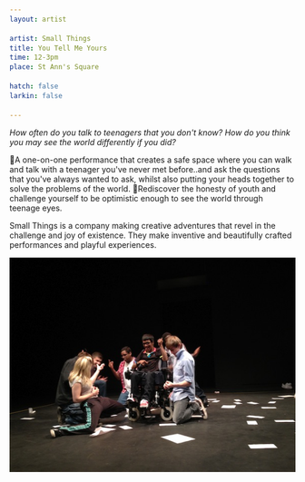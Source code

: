```yaml
---
layout: artist

artist: Small Things
title: You Tell Me Yours
time: 12-3pm
place: St Ann's Square

hatch: false
larkin: false

---
```


*How often do you talk to teenagers that you don't know? How do you think you may see the world differently if you did?*     

 A one-on-one performance that creates a safe space where you can walk and talk with a teenager you've never met before..and ask the questions that you've always wanted to ask, whilst also putting your heads together to solve the problems of the world. Rediscover the honesty of youth and challenge yourself to be optimistic enough to see the world through teenage eyes.    
 
Small Things is a company making creative adventures that revel in the challenge and joy of existence. They make inventive and beautifully crafted performances and playful experiences.     
  
![Small Things](smallthings.jpg)